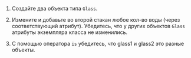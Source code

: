 1. Создайте два объекта типа `Glass`. 
 
2. Измените и добавьте во второй стакан любое кол-во воды (через соответствующий атрибут).
 Убедитесь, что у других объектов `Glass` атрибуты экземпляра класса не изменились.
   
3. С помощью оператора `is` убедитесь, что glass1 и glass2 это разные объекты.
